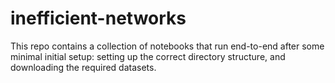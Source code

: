 # inefficient-networks

This repo contains a collection of notebooks that run end-to-end after some minimal initial setup: setting up the correct directory structure, and downloading the required datasets.
